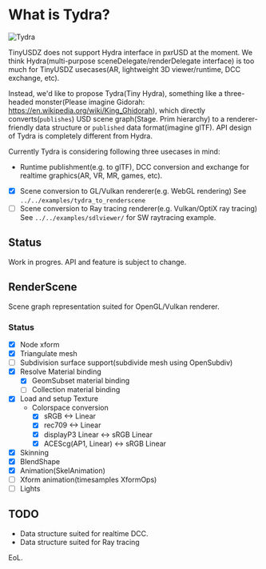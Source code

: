 # What is Tydra?

![Tydra](tydra.png)

TinyUSDZ does not support Hydra interface in pxrUSD at the moment.
We think Hydra(multi-purpose sceneDelegate/renderDelegate interface) is too much for TinyUSDZ usecases(AR, lightweight 3D viewer/runtime, DCC exchange, etc).

Instead, we'd like to propose Tydra(Tiny Hydra), something like a three-headed monster(Please imagine Gidorah: https://en.wikipedia.org/wiki/King_Ghidorah), which directly converts(`publishes`) USD scene graph(Stage. Prim hierarchy) to a renderer-friendly data structure or `published` data format(imagine glTF). API design of Tydra is completely different from Hydra.

Currently Tydra is considering following three usecases in mind:

- Runtime publishment(e.g. to glTF), DCC conversion and exchange for realtime graphics(AR, VR, MR, games, etc).
- [x] Scene conversion to GL/Vulkan renderer(e.g. WebGL rendering)
  See `../../examples/tydra_to_renderscene`  
- [ ] Scene conversion to Ray tracing renderer(e.g. Vulkan/OptiX ray tracing)
  See `../../examples/sdlviewer/` for SW raytracing example.

## Status

Work in progres. API and feature is subject to change.

## RenderScene

Scene graph representation suited for OpenGL/Vulkan renderer.

### Status

* [x] Node xform
* [x] Triangulate mesh
* [ ] Subdivision surface support(subdivide mesh using OpenSubdiv)
* [x] Resolve Material binding
  * [x] GeomSubset material binding
  * [ ] Collection material binding 
* [x] Load and setup Texture
  * Colorspace conversion
    * [x] sRGB <-> Linear
    * [x] rec709 <-> Linear
    * [x] displayP3 Linear <-> sRGB Linear
    * [x] ACEScg(AP1, Linear) <-> sRGB Linear
* [x] Skinning
* [x] BlendShape
* [x] Animation(SkelAnimation)
* [ ] Xform animation(timesamples XformOps)
* [ ] Lights
    
## TODO

- Data structure suited for realtime DCC.
- Data structure suited for Ray tracing

EoL.

